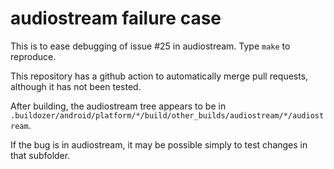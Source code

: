 # audiostream failure case

This is to ease debugging of issue #25 in audiostream.  Type `make` to reproduce.

This repository has a github action to automatically merge pull requests, although it has not been tested.

After building, the audiostream tree appears to be in `.buildozer/android/platform/*/build/other_builds/audiostream/*/audiostream`.

If the bug is in audiostream, it may be possible simply to test changes in that subfolder.
